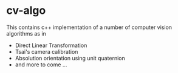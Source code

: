 # cv-algo
This contains c++ implementation of a number of computer vision algorithms as in
- Direct Linear Transformation
- Tsai's camera calibration
- Absolution orientation using unit quaternion
- and more to come ...
